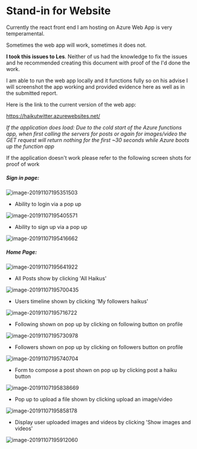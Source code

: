 # Stand-in for Website

Currently the react front end I am hosting on Azure Web App is very temperamental.

Sometimes the web app will work, sometimes it does not.  

**I took this issues to Les**. Neither of us had the knowledge to fix the issues and he recommended creating this document with proof of the I'd done the work.

I am able to run the web app locally and it functions fully so on his advise I will screenshot the app working and provided evidence here as well as in the submitted report.



Here is the link to the current version of the web app:

https://haikutwitter.azurewebsites.net/

*If the application does load:* *Due to the cold start of the Azure functions app, when first calling the servers for posts or again for images/video the GET request will return nothing for the first ~30 seconds while Azure boots up the function app*



If the application doesn't work please refer to the following screen shots for proof of work

##### Sign in page:

![image-20191107195351503](StandinForWebsite.assets/image-20191107195351503.png) 



- Ability to login via a pop up

![image-20191107195405571](StandinForWebsite.assets/image-20191107195405571.png)

- Ability to sign up via a pop up

![image-20191107195416662](StandinForWebsite.assets/image-20191107195416662.png)





##### Home Page:

![image-20191107195641922](StandinForWebsite.assets/image-20191107195641922.png)

- All Posts show by clicking 'All Haikus'

![image-20191107195700435](StandinForWebsite.assets/image-20191107195700435.png)

- Users timeline shown by clicking 'My followers haikus'

![image-20191107195716722](StandinForWebsite.assets/image-20191107195716722.png)

- Following shown on pop up by clicking on following button on profile

![image-20191107195730978](StandinForWebsite.assets/image-20191107195730978.png)

- Followers shown on pop up by clicking on followers button on profile

![image-20191107195740704](StandinForWebsite.assets/image-20191107195740704.png)

- Form to compose a post shown on pop up by clicking post a haiku button

![image-20191107195838669](StandinForWebsite.assets/image-20191107195838669.png)

- Pop up to upload a file shown by clicking upload an image/video

![image-20191107195858178](StandinForWebsite.assets/image-20191107195858178.png)

- Display user uploaded images and videos by clicking 'Show images and videos'

![image-20191107195912060](StandinForWebsite.assets/image-20191107195912060.png)
